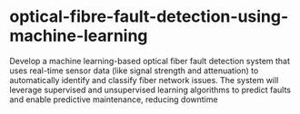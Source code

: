 # optical-fibre-fault-detection-using-machine-learning
Develop a machine learning-based optical fiber fault detection system that uses real-time sensor data (like signal strength and attenuation) to automatically identify and classify fiber network issues. The system will leverage supervised and unsupervised learning algorithms to predict faults and enable predictive maintenance, reducing downtime 
